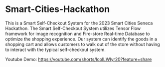 # Smart-Cities-Hackathon
This is a Smart Self-Checkout System for the 2023 Smart Cities Seneca Hackathon. The Smart Self-Checkout System utilizes Tensor Flow framework for image recognition and Fire-store Real-time Database to optimize the shopping experience. Our system can identify the goods in a shopping cart and allows customers to walk out of the store without having to interact with the typical self-checkout system.

Youtube Demo: https://youtube.com/shorts/lcolLWlyr20?feature=share

